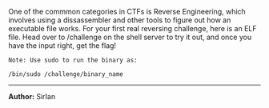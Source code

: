 
One of the commmon categories in CTFs is Reverse Engineering, which involves using a dissassembler and other tools to figure out how an executable file works. For your first real reversing challenge, here is an ELF file. Head over to /challenge on the shell server to try it out, and once you have the input right, get the flag!

`Note: Use sudo to run the binary as:`
```
/bin/sudo /challenge/binary_name
```

---
**Author:** SirIan


